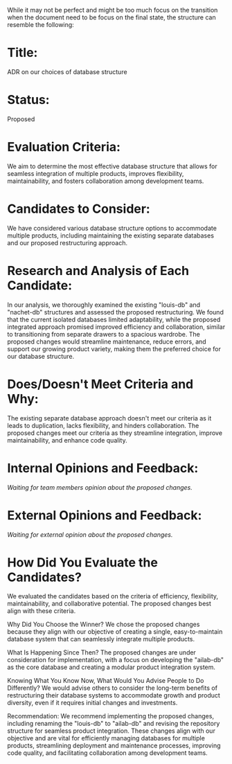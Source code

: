 While it may not be perfect and might be too much focus on the transition when the document need to be focus on the final state, the structure can resemble the following:

# Title:
ADR on our choices of database structure

# Status:
Proposed

# Evaluation Criteria:
We aim to determine the most effective database structure that allows for seamless integration of multiple products, improves flexibility, maintainability, and fosters collaboration among development teams.

# Candidates to Consider:
We have considered various database structure options to accommodate multiple products, including maintaining the existing separate databases and our proposed restructuring approach.

# Research and Analysis of Each Candidate:
In our analysis, we thoroughly examined the existing "louis-db" and "nachet-db" structures and assessed the proposed restructuring. We found that the current isolated databases limited adaptability, while the proposed integrated approach promised improved efficiency and collaboration, similar to transitioning from separate drawers to a spacious wardrobe. The proposed changes would streamline maintenance, reduce errors, and support our growing product variety, making them the preferred choice for our database structure.

# Does/Doesn't Meet Criteria and Why:
The existing separate database approach doesn't meet our criteria as it leads to duplication, lacks flexibility, and hinders collaboration. The proposed changes meet our criteria as they streamline integration, improve maintainability, and enhance code quality.

# Internal Opinions and Feedback:
_Waiting for team members opinion about the proposed changes._

# External Opinions and Feedback:
_Waiting for external opinion about the proposed changes._

# How Did You Evaluate the Candidates?
We evaluated the candidates based on the criteria of efficiency, flexibility, maintainability, and collaborative potential. The proposed changes best align with these criteria.

Why Did You Choose the Winner?
We chose the proposed changes because they align with our objective of creating a single, easy-to-maintain database system that can seamlessly integrate multiple products.

What Is Happening Since Then?
The proposed changes are under consideration for implementation, with a focus on developing the "ailab-db" as the core database and creating a modular product integration system.

Knowing What You Know Now, What Would You Advise People to Do Differently?
We would advise others to consider the long-term benefits of restructuring their database systems to accommodate growth and product diversity, even if it requires initial changes and investments.

Recommendation:
We recommend implementing the proposed changes, including renaming the "louis-db" to "ailab-db" and revising the repository structure for seamless product integration. These changes align with our objective and are vital for efficiently managing databases for multiple products, streamlining deployment and maintenance processes, improving code quality, and facilitating collaboration among development teams.
